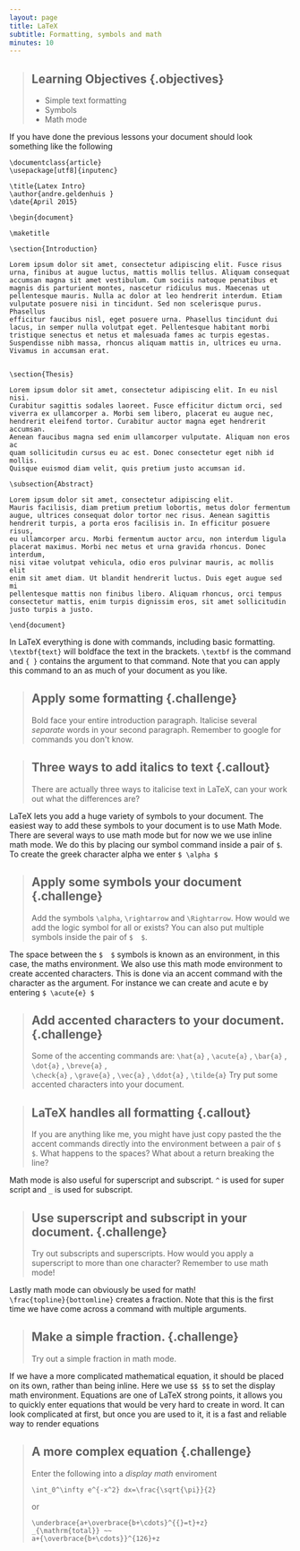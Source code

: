 ```yaml
---
layout: page
title: LaTeX
subtitle: Formatting, symbols and math
minutes: 10
---
```

> ## Learning Objectives {.objectives}
>
> * Simple text formatting
> * Symbols
> * Math mode

If you have done the previous lessons your document should look something
like the following

~~~ {.latex}
\documentclass{article}
\usepackage[utf8]{inputenc}

\title{Latex Intro}
\author{andre.geldenhuis }
\date{April 2015}

\begin{document}

\maketitle

\section{Introduction}

Lorem ipsum dolor sit amet, consectetur adipiscing elit. Fusce risus 
urna, finibus at augue luctus, mattis mollis tellus. Aliquam consequat 
accumsan magna sit amet vestibulum. Cum sociis natoque penatibus et 
magnis dis parturient montes, nascetur ridiculus mus. Maecenas ut 
pellentesque mauris. Nulla ac dolor at leo hendrerit interdum. Etiam 
vulputate posuere nisi in tincidunt. Sed non scelerisque purus. Phasellus 
efficitur faucibus nisl, eget posuere urna. Phasellus tincidunt dui 
lacus, in semper nulla volutpat eget. Pellentesque habitant morbi 
tristique senectus et netus et malesuada fames ac turpis egestas. 
Suspendisse nibh massa, rhoncus aliquam mattis in, ultrices eu urna. 
Vivamus in accumsan erat. 


\section{Thesis}

Lorem ipsum dolor sit amet, consectetur adipiscing elit. In eu nisl nisi. 
Curabitur sagittis sodales laoreet. Fusce efficitur dictum orci, sed 
viverra ex ullamcorper a. Morbi sem libero, placerat eu augue nec, 
hendrerit eleifend tortor. Curabitur auctor magna eget hendrerit accumsan. 
Aenean faucibus magna sed enim ullamcorper vulputate. Aliquam non eros ac 
quam sollicitudin cursus eu ac est. Donec consectetur eget nibh id mollis. 
Quisque euismod diam velit, quis pretium justo accumsan id. 

\subsection{Abstract}

Lorem ipsum dolor sit amet, consectetur adipiscing elit. 
Mauris facilisis, diam pretium pretium lobortis, metus dolor fermentum 
augue, ultrices consequat dolor tortor nec risus. Aenean sagittis 
hendrerit turpis, a porta eros facilisis in. In efficitur posuere risus, 
eu ullamcorper arcu. Morbi fermentum auctor arcu, non interdum ligula 
placerat maximus. Morbi nec metus et urna gravida rhoncus. Donec interdum, 
nisi vitae volutpat vehicula, odio eros pulvinar mauris, ac mollis elit 
enim sit amet diam. Ut blandit hendrerit luctus. Duis eget augue sed mi 
pellentesque mattis non finibus libero. Aliquam rhoncus, orci tempus 
consectetur mattis, enim turpis dignissim eros, sit amet sollicitudin 
justo turpis a justo. 

\end{document}
~~~

In LaTeX everything is done with commands, including basic formatting.
`\textbf{text}` will boldface the text in the brackets.  `\textbf` is the
command and `{ }` contains the argument to that command.  Note that you 
can apply this command to an as much of your document as you like.

> ## Apply some formatting {.challenge}
>
> Bold face your entire introduction paragraph.  Italicise several *separate*
> words in your second paragraph.  Remember to google for commands you
> don't know.

> ## Three ways to add italics to text {.callout}
>
> There are actually three ways to italicise text in LaTeX, can your
> work out what the differences are?

LaTeX lets you add a huge variety of symbols to your document. The easiest
way to add these symbols to your document is to use Math Mode.  There are
several ways to use math mode but for now we we use inline math mode.  We
do this by placing our symbol command inside a pair of ```$```. To create
the greek character alpha we enter ```$ \alpha $```

> ## Apply some symbols your document {.challenge}
>
> Add the symbols ```\alpha```, ```\rightarrow``` and ```\Rightarrow```.
> How would we add the logic symbol for all or exists?  You can also put
> multiple symbols inside the pair of ```$  $```.

The space between the ```$  $``` symbols is known as an environment, in this
case, the maths environment.  We also use this math mode environment to
create accented characters. This is done via an accent command with the
character as the argument.  For instance we can create and acute e by 
entering ```$ \acute{e} $```

> ## Add accented characters to your document. {.challenge}
>
> Some of the accenting commands are:
>  ```\hat{a}``` , ```\acute{a}``` , ```\bar{a}``` ,  ```\dot{a}``` , ```\breve{a}``` ,  
>  ```\check{a}``` , ```\grave{a}``` , ```\vec{a}``` , ```\ddot{a}``` , ```\tilde{a}``` 
> Try put some accented characters into your document.

> ## LaTeX handles all formatting {.callout}
>
> If you are anything like me, you might have just copy pasted the 
> the accent commands directly into the environment between a pair of 
> ```$  $```.  What happens to the spaces?  What about a return breaking
> the line? 

Math mode is also useful for superscript and subscript.  ```^``` is used 
for super script and ```_``` is used for subscript.

> ## Use superscript and subscript in your document. {.challenge}
>
> Try out subscripts and superscripts.  How would you apply a superscript
> to more than one character?  Remember to use math mode!

Lastly math mode can obviously be used for math!  
```\frac{topline}{bottomline}``` creates a fraction.  Note that this is 
the first time we have come across a command with multiple arguments.

> ## Make a simple fraction. {.challenge}
>
> Try out a simple fraction in math mode.

If we have a more complicated mathematical equation, it should be placed
on its own, rather than being inline.  Here we use ```$$ $$``` to set the
display math environment.  Equations are one of LaTeX strong points, it
allows you to quickly enter equations that would be very hard to create
in word.  It can look complicated at first, but once you are used to it,
it is a fast and reliable way to render equations

> ## A more complex equation {.challenge}
> 
> Enter the following into a *display math* enviroment
> ```{.latex}
> \int_0^\infty e^{-x^2} dx=\frac{\sqrt{\pi}}{2}
> ```
> or
> ```{.latex}
> \underbrace{a+\overbrace{b+\cdots}^{{}=t}+z}
>_{\mathrm{total}} ~~
> a+{\overbrace{b+\cdots}}^{126}+z
> ```











